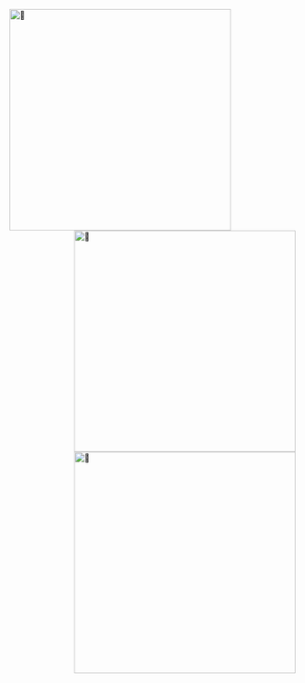 [<img align="left" width="390" alt="🦑" src="https://gist.githubusercontent.com/lordriyan/73f2c08a876ae0cba7d9b3f89cda2e1e/raw/general.svg">](#)
[<img align="right" width="390" alt="🦑" src="https://gist.githubusercontent.com/lordriyan/73f2c08a876ae0cba7d9b3f89cda2e1e/raw/achievements.svg">](#)
[<img align="right" width="390" alt="🦑" src="https://gist.githubusercontent.com/lordriyan/73f2c08a876ae0cba7d9b3f89cda2e1e/raw/medias.svg">](#)
